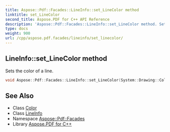 ```yaml
---
title: Aspose::Pdf::Facades::LineInfo::set_LineColor method
linktitle: set_LineColor
second_title: Aspose.PDF for C++ API Reference
description: 'Aspose::Pdf::Facades::LineInfo::set_LineColor method. Sets the color of a line in C++.'
type: docs
weight: 900
url: /cpp/aspose.pdf.facades/lineinfo/set_linecolor/
---
```

## LineInfo::set_LineColor method


Sets the color of a line.

```cpp
void Aspose::Pdf::Facades::LineInfo::set_LineColor(System::Drawing::Color value)
```

## See Also

* Class [Color](../../../system.drawing/color/)
* Class [LineInfo](../)
* Namespace [Aspose::Pdf::Facades](../../)
* Library [Aspose.PDF for C++](../../../)

